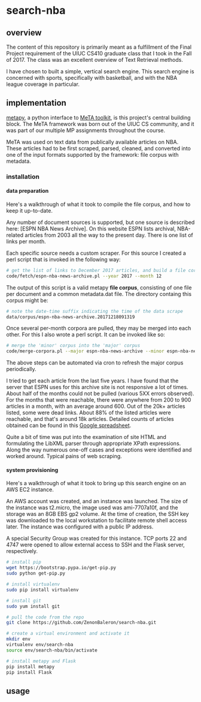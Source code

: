# search-nba

## overview

The content of this repository is primarily meant as a fulfillment of the Final Project requirement of the UIUC CS410 graduate class that I took in the Fall of 2017. The class was an excellent overview of Text Retrieval methods.

I have chosen to built a simple, vertical search engine. This search engine is concerned with sports, specifically with basketball, and with the NBA league coverage in particular.

## implementation

[metapy], a python interface to [MeTA toolkit], is this project's central building block. The MeTA framework was born out of the UIUC CS
community, and it was part of our multiple MP assignments throughout the course.

MeTA was used on text data from publically available articles on NBA. These articles had to be first scraped, parsed, cleaned, and converted into one of the input formats supported by the framework: file corpus with metadata.

### installation

#### data preparation

Here's a walkthrough of what it took to compile the file corpus, and how to keep it up-to-date.

Any number of document sources is supported, but one source is described here: [ESPN NBA News Archive]. On this website ESPN lists archival, NBA-related articles from 2003 all the way to the present day. There is one list of links per month.

Each specific source needs a custom scraper. For this source I created a perl script that is invoked in the following way:

```bash
# get the list of links to December 2017 articles, and build a file corpus
code/fetch/espn-nba-news-archive.pl --year 2017 --month 12
```

The output of this script is a valid metapy **file corpus**, consisting of one file per document and a common metadata.dat file. The directory containg this corpus might be:

```bash
# note the date-time suffix indicating the time of the data scrape
data/corpus/espn-nba-news-archive.20171218091319
```

Once several per-month corpora are pulled, they may be merged into each other. For this I also wrote a perl script. It can be invoked like so:

```bash
# merge the 'minor' corpus into the 'major' corpus
code/merge-corpora.pl --major espn-nba-news-archive --minor espn-nba-news-archive.20171218091319
```

The above steps can be automated via cron to refresh the major corpus periodically.

I tried to get each article from the last five years. I have found that the server that ESPN uses for this archive site is not responsive a lot of times. About half of the months could not be pulled (various 5XX errors observed). For the months that were reachable, there were anywhere from 200 to 900 articles in a month, with an average around 600. Out of the 20k+ articles listed, some were dead links. About 88% of the listed articles were reachable, and that's around 18k articles. Detailed counts of articles obtained can be found in this [Google spreadsheet].

Quite a bit of time was put into the examination of site HTML and formulating the LibXML parser through appropriate XPath expressions. Along the way numerous one-off cases and exceptions were identified and worked around. Typical pains of web scraping.

#### system provisioning

Here's a walkthrough of what it took to bring up this search engine on an AWS EC2 instance.

An AWS account was created, and an instance was launched. The size of the instance was t2.micro, the image used was ami-7707a10f, and the storage was an 8GB EBS gp2 volume. At the time of creation, the SSH key was downloaded to the local workstation to facilitate remote shell access later. The instance was configured with a public IP address.

A special Security Group was created for this instance. TCP ports 22 and 4747 were opened to allow external access to SSH and the Flask server, respectively.

```bash
# install pip
wget https://bootstrap.pypa.io/get-pip.py
sudo python get-pip.py

# install virtualenv
sudo pip install virtualenv

# install git
sudo yum install git

# pull the code from the repo
git clone https://github.com/ZenonBaleron/search-nba.git

# create a virtual environment and activate it
mkdir env
virtualenv env/search-nba
source env/search-nba/bin/activate

# install metapy and Flask
pip install metapy
pip install Flask
```

## usage

[MeTA toolkit]: https://meta-toolkit.org/
[metapy]: https://github.com/meta-toolkit/metapy
[Google spreadsheet]: https://goo.gl/kDG6M7
